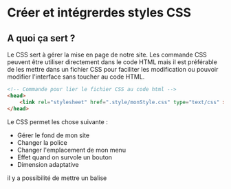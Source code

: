 # Créer et intégrerdes styles CSS



## A quoi ça sert ? 

Le CSS sert à gérer la mise en page de notre site. Les commande CSS peuvent être utiliser directement dans le code HTML mais il est préférable de les mettre dans un fichier CSS pour faciliter les modification ou pouvoir modifier l'interface sans toucher au code HTML.

```html
<!-- Commande pour lier le fichier CSS au code html -->
<head>
    <link rel="stylesheet" href=".style/monStyle.css" type="text/css" >
</head>
```

Le CSS permet les chose suivante :

- Gérer le fond de mon site
- Changer la police
- Changer l'emplacement de mon menu
- Effet quand on survole un bouton
- Dimension adaptative 

il y a possibilité de mettre un balise ***<style>***  pour mettre du CSS dans de l'html

## Les première commande :

### Couleur police titre

```css
/* Modifier le style des titre */
h1{
    color: blue;
}
```



### Couleur fond paragraphe

```css
/* Modifier fond des paragaphe */
p{
    background-color: gray;
}
```



### Les balise

```css
Balise{
    prop1:val1;
    prop2:val2;
}
```



### Le Regroupement de Propriété :

```css
Balise1, Balise2{
    color: red;
}
```



## Appliquer de style sur des zone précise

### Les ID

``` html
<!-- HTML -->
<h1 id="titre_Principal">Votre Titre principal</h1>
```

```css
/* CSS */
#titre_Principal {
    prop1:val1;
    prop2:val2;
}
```

***NOTA :*** les ID sont a usage unique

### Les Class

```html
<!-- HTML -->
<h1 class="ZONE_1">Votre Titre principal</h1>
<p class="ZONE_1">
    TEXT
</p>
```

```css
/* CSS */
.ZONE_1 {
    prop1:val1;
    prop2:val2;
}
```

***NOTA :*** les Class sont utilisable plusieurs fois

### Les balise div

```html
<!-- HTML -->
<div class="ZONE">
    <h1>Titre</h1>
    <p>
        TEXT
    </p>
</div>
```

````css
/* CSS */
div.ZONE {
    prop1:val1
    prop2:val2
}
````

***NOTA :*** les div sont des balise block qui entoure de zone

### Les balise span

```html
<!-- HTML -->
<p>
    TEXT<span class="ZONE">TEXT DIF</span>
</p>
```

```css
/* CSS */
span.ZONE {    
    prop1:val1    
    prop2:val2
}
```

***NOTE :*** les span sont des balise qui permette de modifier des style dans des balise

## Les sélecteur avancer :

``` css
* {} /*Toute les balises*/
.para1et2 p {} /*Une balise dans une autre*/
.h3 + p {} /*Une balise qui suis une autre*/
img[title] {} /*Balise qui possède un attribut*/
img[title="île déserte"] {} /*Balise qui possède un attribut précie*/
img[title*="île"] {} /*Balise qui posséde un attribut contenant "île"*/
```

## Les style de texte :

### Les tailles de police

```css
/*Absolue (en px cm ou mm)*/
p{front-size: 14px;}
h1{ front-size: 40px;}

/*Relatif (en pourcentage)*//*recommandée*/
h1{font-size: 1.5em;}/*1.5 = 150 %*/
```

### Le type de police

Sélectionner la police :

```css
p{front-family: Arial,"Courier New", Verdana, serif;} /*Applique la police la plus a gauche si il la possède sinon passe à la suivante*/
```

Forcer une police pas disponible en la faisant ce faire DL par le client :

```css
@font-face {
    font-family: 'maPolice';
    src:	url('maPolice.eot') format('eot'),
        	url('maPolice.ttf') format('truetype');
}
h1 {
	font-family: 'maPolice', Arial, serif;
}
```

### Le Style de la police

```css
h1{
    front-style: italic; /*Italic*/
    front-weigth: bold; /*Gras*/
    text-decoration: underline; /*Souligner*/
}
h2{
    front-style: italic;
    text-decoration: line-through;
}
p{
    front-style: normal;
}
```

### Les alignements horizontaux :

```css
h1{
    text-align : center
}
h2{
    text-align : left
}
h3{
    text-align : right
}
p{
    text-align : justify
}
```

### Les alignements verticaux :

```css
#case1 {
    vertical-align : text-top;
}
#case2{
    vertical-align : baseline;
}
#case3{
    vertical-align : text-bottom;
}
```

### Entourer avec du texte :

```html
<p><img src="image.gif" class="imageClass" /> Voici un petit texte qui si tout se passe bien habillera de manière assez habile une image.</p>
```

```css
. imageClass {
	float : left; /*Alignement à gauche*/
}
```

```css
. Jeveuxquecasarrete {
	clear : both; /*Fin de l'alignement*/
}
```

### Gestion majuscule :

```css
h1 {
	text-transform : uppercase;
}

h2 {
	text-transform : capitalize;
}

h3 {
	text-transform : lowercase;
}
```



## La couleur 

### Couleur de police :

```css
h1 {
	color : blue /*Couleur Texte*/
}

h1 {
	color : #B2F020 /*Couleur hexadecimal*/
}

h1 {
	color : rgb(240, 96, 204) /*Couleur RGB*/
}
```

### Couleur de fond :

```css
h1{
    background-color : rgb(240, 96, 204) /*Fond uni pour titre 1*/
}
```

```css
body {
	background-image : url("monImage.png");
	background-size: 300px 300px; /*regler la taille du fond*/
}

body {
	background-image : url("monImage.png");
	background-attachment: fixed /*Fixe le fond lors du deffilement*/
}
body {
	background-image : url("monImage.png");
	background-repeat: repeat; /*repete le motif hori repeat-x verti repeat-y */
}
body {
	background-image : url("monImage.png");
	background-repeat: no-repeat; /*pas de repetition*/
	background-position: 50px 100px; /*50px a gauche 100px en bas*/
}
body {
	background-image : url("monImage.png");
	background-repeat: no-repeat;
	background-position: top right; /*pour positioner en au a droite*/
}
```

### La transparance :

```css
h1 {
	opacity: 0.6; /*60%*/
}
```

```css
h1 {
	background-color: rgba(140, 22, 250, 0.5); /*rgb + opaciter = RGBA*/
}
```

***NOTA :*** Les vieux navigateur le gère pas le RGBA donc on utilise

```css
h1 {
	background-color: rgb(140, 22, 250);
	background-color: rgba(140, 22, 250, 0.5);
}
```



## Habillages de balises

### Les bordures :

```css
h1{
    border-width : 2px;
    border-color : #FF0000;
    border-style : solid;
}

/*Version Factoriser*/
h1{
    Border : 2px #FF0000 solid
}

/*On peut selectionner un coter avec*/

Border-top		Border-top-width
Border-bottom	Border-bottom-style
Border-left		Border-left-color
Border-right	

```

### Les arrondis de bordure :

```css
h1 {
	border-radius: 10px;
}

h1 {
	border-radius: 10px 5px 10px 5px; /*Haut G, Haut D, Bas D, Bas G*/
}
```

### Les Ombres :

```css
p {
	text-shadow: 2px 2px 1px black;
}
/*Les 4 valeurs de la propriété correspondent à :
	Décalage horizontal de l'ombre
	Décalage vertical de l'ombre 
	Adoucissement du dégradé
	Couleur de l'ombre
*/
```

### Les effets en survol

```css
p:hover		/*Survol*/
p:active	/*Clic*/
p:focus		/*Selection*/
p:visited	/*Visiter*/
```

Images de fond fixe 

```css
#background {
    position: fixed;
    z-index: -1; /* pour que ce sois en "arriere plan" */
    top: 0; /* on place la division en haut a droite */
    left: 0;
}
```

image de fond 

```css
header.fond {
    background-image: url("../images/accueil.jpg"); /* The image used */
    background-color: #6a6363; /* Used if the image is unavailable */
    background-position: center; /* Center the image */
    background-repeat: no-repeat; /* Do not repeat the image */
    background-size: cover; /* Resize the background image to cover the entire container */
    background-attachment: fixed;
}
```

```css
<img class="fond" alt="fond" src="../CSS/images/accueil.jpg" width="100%"/>
```

